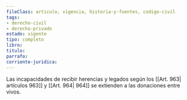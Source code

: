 ```yaml
---
fileClass: articulo, vigencia, historia-y-fuentes, codigo-civil
tags:
- derecho-civil
- derecho-privado
estado: vigente
tipo: completo
libro:
titulo:
parrafo:
corriente-juridica:
---
```

Las incapacidades de recibir herencias y legados según los [[Art. 963| artículos 963]] y [[Art. 964| 964]] se extienden a las donaciones entre vivos.